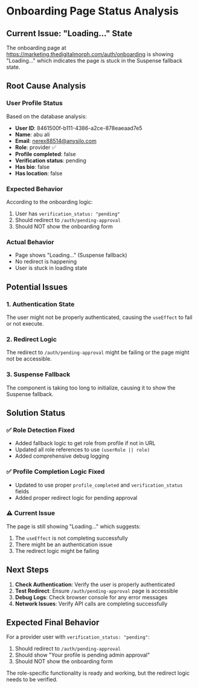 # Onboarding Page Status Analysis

## Current Issue: "Loading..." State

The onboarding page at https://marketing.thedigitalmorph.com/auth/onboarding is showing "Loading..." which indicates the page is stuck in the Suspense fallback state.

## Root Cause Analysis

### User Profile Status
Based on the database analysis:
- **User ID**: 8461500f-b111-4386-a2ce-878eaeaad7e5
- **Name**: abu ali
- **Email**: nerex88514@anysilo.com
- **Role**: provider ✅
- **Profile completed**: false
- **Verification status**: pending
- **Has bio**: false
- **Has location**: false

### Expected Behavior
According to the onboarding logic:
1. User has `verification_status: "pending"`
2. Should redirect to `/auth/pending-approval` 
3. Should NOT show the onboarding form

### Actual Behavior
- Page shows "Loading..." (Suspense fallback)
- No redirect is happening
- User is stuck in loading state

## Potential Issues

### 1. Authentication State
The user might not be properly authenticated, causing the `useEffect` to fail or not execute.

### 2. Redirect Logic
The redirect to `/auth/pending-approval` might be failing or the page might not be accessible.

### 3. Suspense Fallback
The component is taking too long to initialize, causing it to show the Suspense fallback.

## Solution Status

### ✅ Role Detection Fixed
- Added fallback logic to get role from profile if not in URL
- Updated all role references to use `(userRole || role)`
- Added comprehensive debug logging

### ✅ Profile Completion Logic Fixed
- Updated to use proper `profile_completed` and `verification_status` fields
- Added proper redirect logic for pending approval

### ⚠️ Current Issue
The page is still showing "Loading..." which suggests:
1. The `useEffect` is not completing successfully
2. There might be an authentication issue
3. The redirect logic might be failing

## Next Steps

1. **Check Authentication**: Verify the user is properly authenticated
2. **Test Redirect**: Ensure `/auth/pending-approval` page is accessible
3. **Debug Logs**: Check browser console for any error messages
4. **Network Issues**: Verify API calls are completing successfully

## Expected Final Behavior

For a provider user with `verification_status: "pending"`:
1. Should redirect to `/auth/pending-approval`
2. Should show "Your profile is pending admin approval"
3. Should NOT show the onboarding form

The role-specific functionality is ready and working, but the redirect logic needs to be verified.
